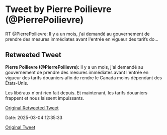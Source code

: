 # Tweet by Pierre Poilievre (@PierrePoilievre)

RT @PierrePoilievre: Il y a un mois, j'ai demandé au gouvernement de prendre des mesures immédiates avant l'entrée en vigueur des tarifs do…

## Retweeted Tweet

**Pierre Poilievre (@PierrePoilievre):** Il y a un mois, j'ai demandé au gouvernement de prendre des mesures immédiates avant l'entrée en vigueur des tarifs douaniers afin de rendre le Canada moins dépendant des États-Unis.

Les libéraux n'ont rien fait depuis. Et maintenant, les tarifs douaniers frappent et nous laissent impuissants.

[Original Retweeted Tweet](https://x.com/PierrePoilievre/status/1896723249041747995)

Date: 2025-03-04 12:35:33

[Original Tweet](https://x.com/PierrePoilievre/status/1896902333034066182)
